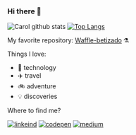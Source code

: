 ### Hi there 👋

![Carol github stats](https://github-readme-stats.vercel.app/api?username=coderanac&show_icons=true&theme=tokyonight)
[![Top Langs](https://github-readme-stats.vercel.app/api/top-langs/?username=coderanac)](https://github.com/coderanac/github-readme-stats)

My favorite repository: [Waffle-betizado](https://github.com/coderanac/waffle-betizado) :alembic:

Things I love:

- :blue_heart: technology
- :airplane: travel
- :bike: adventure
- :bulb: discoveries

Where to find me?

[![linkeind][linkedin_badge]](https://www.linkedin.com/in/coderanac/)
[![codepen][codepen_badge]](https://codepen.io/coderanac)
[![medium][medium_badge]](https://medium.com/@coderanac)

[linkedin_badge]: https://img.shields.io/static/v1?style=flat&logo=linkedin&label=linkedin&color=0077B5&message=coderanac
[codepen_badge]: https://img.shields.io/static/v1?style=flat&logo=codepen&label=codepen&color=000000&message=coderanac
[medium_badge]: https://img.shields.io/static/v1?style=flat&logo=medium&label=Medium&color=12100E&message=coderanac
